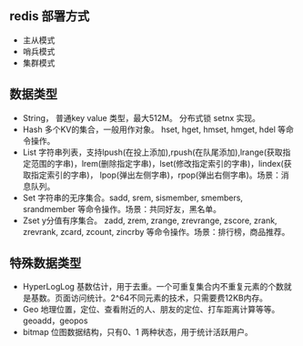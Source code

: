 ## redis 部署方式

* 主从模式
* 哨兵模式
* 集群模式

## 数据类型
* String， 普通key value 类型，最大512M。 分布式锁 setnx 实现。
* Hash  多个KV的集合，一般用作对象。 hset, hget, hmset, hmget, hdel 等命令操作。
* List 字符串列表，支持lpush(在投上添加),rpush(在队尾添加),lrange(获取指定范围的字串)，lrem(删除指定字串)，lset(修改指定索引的字串)，lindex(获取指定索引的字串)， lpop(弹出左侧字串)，rpop(弹出右侧字串)。场景：消息队列。
* Set 字符串的无序集合。sadd, srem, sismember, smembers, srandmember 等命令操作。场景：共同好友，黑名单。
* Zset y分值有序集合。 zadd, zrem, zrange, zrevrange, zscore, zrank, zrevrank, zcard, zcount, zincrby 等命令操作。场景：排行榜，商品推荐。

## 特殊数据类型
* HyperLogLog 基数估计，用于去重。一个可重复集合内不重复元素的个数就是基数。页面访问统计。2^64不同元素的技术，只需要费12KB内存。
* Geo 地理位置，定位、查看附近的人、朋友的定位、打车距离计算等等。 geoadd，geopos
* bitmap 位图数据结构，只有0、1 两种状态，用于统计活跃用户。